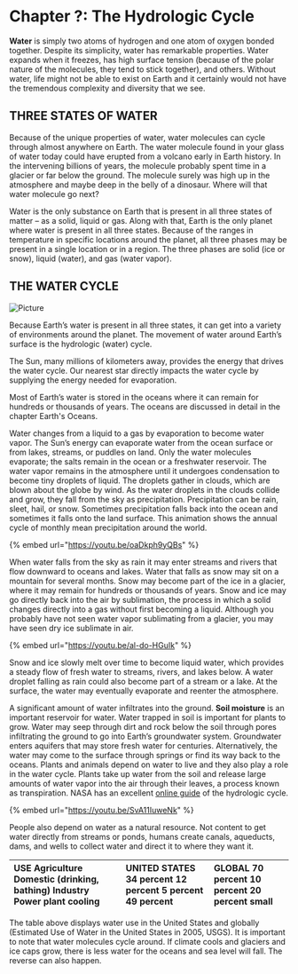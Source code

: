 # Chapter ?: The Hydrologic Cycle

**Water** is simply two atoms of hydrogen and one atom of oxygen bonded together. Despite its simplicity, water has remarkable properties. Water expands when it freezes, has high surface tension \(because of the polar nature of the molecules, they tend to stick together\), and others. Without water, life might not be able to exist on Earth and it certainly would not have the tremendous complexity and diversity that we see.

## THREE STATES OF WATER

Because of the unique properties of water, water molecules can cycle through almost anywhere on Earth. The water molecule found in your glass of water today could have erupted from a volcano early in Earth history. In the intervening billions of years, the molecule probably spent time in a glacier or far below the ground. The molecule surely was high up in the atmosphere and maybe deep in the belly of a dinosaur. Where will that water molecule go next?

Water is the only substance on Earth that is present in all three states of matter – as a solid, liquid or gas. Along with that, Earth is the only planet where water is present in all three states. Because of the ranges in temperature in specific locations around the planet, all three phases may be present in a single location or in a region. The three phases are solid \(ice or snow\), liquid \(water\), and gas \(water vapor\).

## THE WATER CYCLE

![Picture](https://www.opengeography.org/uploads/1/7/4/1/17412073/_528708891.png)

Because Earth’s water is present in all three states, it can get into a variety of environments around the planet. The movement of water around Earth’s surface is the hydrologic \(water\) cycle.



The Sun, many millions of kilometers away, provides the energy that drives the water cycle. Our nearest star directly impacts the water cycle by supplying the energy needed for evaporation.



Most of Earth’s water is stored in the oceans where it can remain for hundreds or thousands of years. The oceans are discussed in detail in the chapter Earth's Oceans.

Water changes from a liquid to a gas by evaporation to become water vapor. The Sun’s energy can evaporate water from the ocean surface or from lakes, streams, or puddles on land. Only the water molecules evaporate; the salts remain in the ocean or a freshwater reservoir. The water vapor remains in the atmosphere until it undergoes condensation to become tiny droplets of liquid. The droplets gather in clouds, which are blown about the globe by wind. As the water droplets in the clouds collide and grow, they fall from the sky as precipitation. Precipitation can be rain, sleet, hail, or snow. Sometimes precipitation falls back into the ocean and sometimes it falls onto the land surface. This animation shows the annual cycle of monthly mean precipitation around the world.

{% embed url="https://youtu.be/oaDkph9yQBs" %}



When water falls from the sky as rain it may enter streams and rivers that flow downward to oceans and lakes. Water that falls as snow may sit on a mountain for several months. Snow may become part of the ice in a glacier, where it may remain for hundreds or thousands of years. Snow and ice may go directly back into the air by sublimation, the process in which a solid changes directly into a gas without first becoming a liquid. Although you probably have not seen water vapor sublimating from a glacier, you may have seen dry ice sublimate in air.

{% embed url="https://youtu.be/al-do-HGuIk" %}

 Snow and ice slowly melt over time to become liquid water, which provides a steady flow of fresh water to streams, rivers, and lakes below. A water droplet falling as rain could also become part of a stream or a lake. At the surface, the water may eventually evaporate and reenter the atmosphere.  
  
A significant amount of water infiltrates into the ground. **Soil moisture** is an important reservoir for water. Water trapped in soil is important for plants to grow. Water may seep through dirt and rock below the soil through pores infiltrating the ground to go into Earth’s groundwater system. Groundwater enters aquifers that may store fresh water for centuries. Alternatively, the water may come to the surface through springs or find its way back to the oceans. Plants and animals depend on water to live and they also play a role in the water cycle. Plants take up water from the soil and release large amounts of water vapor into the air through their leaves, a process known as transpiration. NASA has an excellent [online guide](http://climate.nasa.gov/interactives/water_cycle) of the hydrologic cycle.

{% embed url="https://youtu.be/SvA11IuweNk" %}

People also depend on water as a natural resource. Not content to get water directly from streams or ponds, humans create canals, aqueducts, dams, and wells to collect water and direct it to where they want it.

| **USE** Agriculture Domestic \(drinking, bathing\) Industry Power plant cooling | **UNITED STATES** 34 percent 12 percent 5 percent 49 percent | **GLOBAL** 70 percent 10 percent 20 percent small |
| :--- | :--- | :--- |


The table above displays water use in the United States and globally \(Estimated Use of Water in the United States in 2005, USGS\). It is important to note that water molecules cycle around. If climate cools and glaciers and ice caps grow, there is less water for the oceans and sea level will fall. The reverse can also happen.

